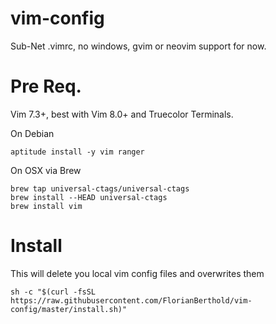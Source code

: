 # vim-config
Sub-Net .vimrc, no windows, gvim or neovim support for now.

# Pre Req.
Vim 7.3+, best with Vim 8.0+ and Truecolor Terminals.


On Debian
```
aptitude install -y vim ranger
```


On OSX via Brew
```
brew tap universal-ctags/universal-ctags
brew install --HEAD universal-ctags
brew install vim
```


# Install
This will delete you local vim config files and overwrites them
```
sh -c "$(curl -fsSL https://raw.githubusercontent.com/FlorianBerthold/vim-config/master/install.sh)"
```
